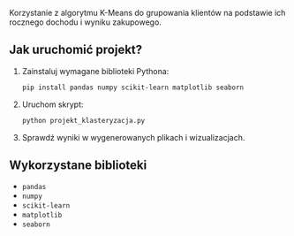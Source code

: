 Korzystanie z algorytmu K-Means do grupowania klientów na podstawie ich rocznego dochodu i wyniku zakupowego.

## Jak uruchomić projekt?
1. Zainstaluj wymagane biblioteki Pythona:
   ```bash
   pip install pandas numpy scikit-learn matplotlib seaborn
   ```

2. Uruchom skrypt:
   ```bash
   python projekt_klasteryzacja.py
   ```

3. Sprawdź wyniki w wygenerowanych plikach i wizualizacjach.

## Wykorzystane biblioteki
- `pandas`
- `numpy`
- `scikit-learn`
- `matplotlib`
- `seaborn`

